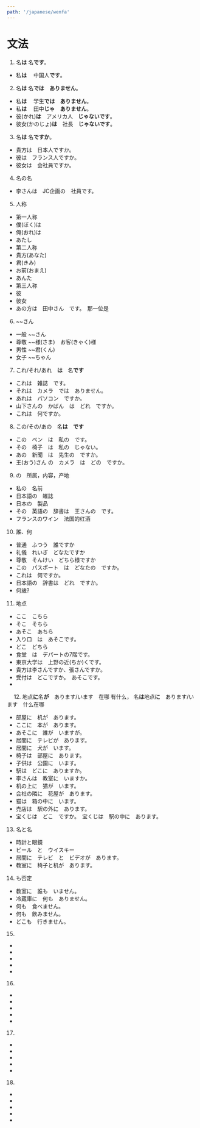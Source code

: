 ```yaml
---
path: '/japanese/wenfa'
---
```


# 文法
01. 名**は** 名**です**。
* 私**は** 　中国人**です**。

02. 名**は** 名**では　ありません**。
* 私**は** 　学生**では　ありません**。
* 私**は** 　田中**じゃ　ありません**。
* 彼(かれ)**は**　アメリカ人　**じゃないです**。
* 彼女(かのじょ)**は**　社長　**じゃないです**。　

03. 名**は** 名**ですか**。
* 貴方は　日本人ですか。
* 彼は　フランス人ですか。
* 彼女は　会社員ですか。

04. 名の名
* 李さんは　JC企画の　社員です。

05. 人称
* 第一人称
* 僕(ぼく)は
* 俺(おれ)は
* あたし
* 第二人称
* 貴方(あなた)
* 君(きみ)
* お前(おまえ)
* あんた
* 第三人称
* 彼　
* 彼女
* あの方は　田中さん　です。　那一位是

06. ~~さん
* 一般 ~~さん
* 尊敬 ~~様(さま)　お客(きゃく)様
* 男性 ~~君(くん) 
* 女子 ~~ちゃん 

07. これ/それ/あれ　**は**　名**です**
* これは　雑誌　です。
* それは　カメラ　では　ありません。
* あれは　パソコン　ですか。
* 山下さんの　かばん　は　どれ　ですか。
* これは　何ですか。

08. この/その/あの　名**は　です**
* この　ペン　は　私の　です。
* その　椅子　は　私の　じゃない。
* あの　新聞　は　先生の　ですか。
* 王(おう)さん の　カメラ　は　どの　ですか。

09. の　所属，内容，产地
* 私の　名前
* 日本語の　雑誌
* 日本の　製品
* その　英語の　辞書は　王さんの　です。
* フランスのワイン　法国的红酒

10. 誰、何
* 普通　ふつう　誰ですか
* 礼儀　れいぎ　どなたですか
* 尊敬　そんけい　どちら様ですか
* この　パスポート　は　どなたの　ですか。
* これは　何ですか。
* 日本語の　辞書は　どれ　ですか。
* 何歳?

11. 地点
* ここ　こちら
* そこ　そちら
* あそこ　あちら
* 入り口　は　あそこです。
* どこ　どちら
* 食堂　は　デパートの7階です。
* 東京大学は　上野の近(ちか)くです。
* 貴方は李さんですか、張さんですか。
* 受付は　どこですか。　あそこです。
* 
　
12. 地点**に**名**が**　あります/います　在哪 有什么， 名**は**地点**に**　あります/います　什么在哪
* 部屋に　机が　あります。
* ここに　本が　あります。
* あそこに　誰が　いますが。
* 居間に　テレビが　あります。
* 居間に　犬が　います。
* 椅子は　部屋に　あります。
* 子供は　公園に　います。
* 駅は　どこに　ありますか。
* 李さんは　教室に　いますか。
* 机の上に　猫が　います。
* 会社の隣に　花屋が　あります。
* 猫は　箱の中に　います。
* 売店は　駅の外に　あります。
* 宝くじは　どこ　ですか。　宝くじは　駅の中に　あります。

13. 名と名
* 時計と眼鏡
* ビール　と　ウイスキー
* 居間に　テレビ　と　ビデオが　あります。
* 教室に　椅子と机が　あります。

14. も否定
* 教室に　誰も　いません。
* 冷蔵庫に　何も　ありません。
* 何も　食べません。
* 何も　飲みません。
* どこも　行きません。

15. 
* 
* 
* 
* 
* 

16. 
* 
* 
* 
* 
* 

17. 
* 
* 
* 
* 
* 

18. 
* 
* 
* 
* 
* 
